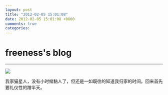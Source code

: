 ```yaml
---
layout: post
title: "2012-02-05 15:01:08"
date: 2012-02-05 15:01:08 +0800
comments: true
categories: 
---
```


# freeness's blog

----------

![](http://okqmqrbgo.bkt.clouddn.com/201202051501081.jpg)

>
我家猫星人，没有小时候黏人了，但还是一如既往的知道我归家的时间。回来首先要礼仪性的蹭半天。
